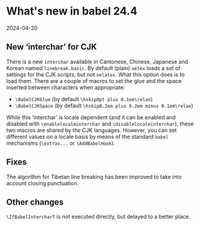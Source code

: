# What's new in babel 24.4

2024-04-20

## New ‘interchar’ for CJK

There is a new `interchar` available in Cantonese, Chinese, Japanese
and Korean named `linebreak.basic`. By default (plain) `xetex` loads a
set of settings for the CJK scripts, but not `xelatex`. What this
option does is to load them. There are a couple of macros to set the
glue and the space inserted between characters when appropriate:
* `\BabelCJKGlue` (by default `\hskip0pt plus 0.1em\relax`)
* `\BabelCJKSpace` (by default `\hskip0.2em plus 0.2em minus 0.1em\relax`)

While this ‘interchar’ is locale dependent (and it can be enabled and
disabled with `\enablelocaleinterchar` and `\disablelocaleinterchar`),
these two macros are shared by the CJK languages. However, you can set
different values on a locale basis by means of the standard `babel`
mechanisms (`\extras...` or `\AddBabelHook`).

## Fixes

The algorithm for Tibetan line breaking has been improved to take into
account closing punctuation.

## Other changes

`\IfBabelIntercharT` is not executed directly, but delayed to a better
place.